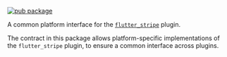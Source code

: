 [![pub package](https://img.shields.io/pub/v/stripe_platform_interface.svg)](https://pub.dartlang.org/packages/stripe_platform_interface)

A common platform interface for the [`flutter_stripe`](https://github.com/flutter-plugin/flutter-plugin/tree/main/packages/stripe) plugin.

The contract in this package allows platform-specific implementations of the `flutter_stripe` plugin, to ensure a common interface across plugins.
